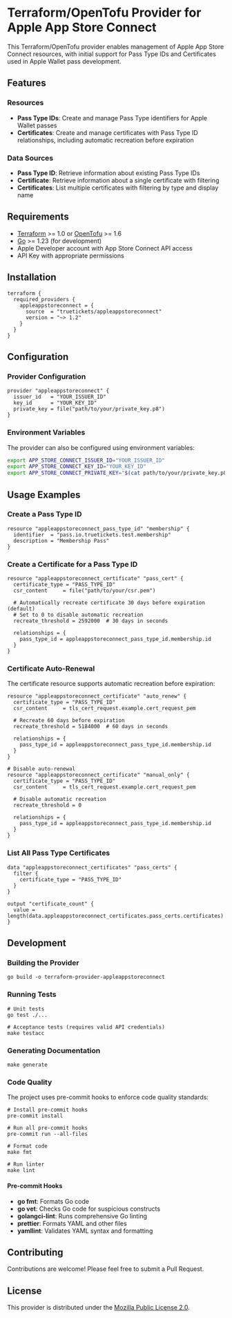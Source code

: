 # Terraform/OpenTofu Provider for Apple App Store Connect

This Terraform/OpenTofu provider enables management of Apple App Store
Connect resources, with initial support for Pass Type IDs and
Certificates used in Apple Wallet pass development.

## Features

### Resources

- **Pass Type IDs**: Create and manage Pass Type identifiers for Apple
  Wallet passes
- **Certificates**: Create and manage certificates with Pass Type ID
  relationships, including automatic recreation before expiration

### Data Sources

- **Pass Type ID**: Retrieve information about existing Pass Type IDs
- **Certificate**: Retrieve information about a single certificate with
  filtering
- **Certificates**: List multiple certificates with filtering by type
  and display name

## Requirements

- [Terraform](https://developer.hashicorp.com/terraform/downloads) >=
  1.0 or [OpenTofu](https://opentofu.org/docs/intro/install/) >= 1.6
- [Go](https://golang.org/doc/install) >= 1.23 (for development)
- Apple Developer account with App Store Connect API access
- API Key with appropriate permissions

## Installation

```hcl
terraform {
  required_providers {
    appleappstoreconnect = {
      source  = "truetickets/appleappstoreconnect"
      version = "~> 1.2"
    }
  }
}
```

## Configuration

### Provider Configuration

```hcl
provider "appleappstoreconnect" {
  issuer_id   = "YOUR_ISSUER_ID"
  key_id      = "YOUR_KEY_ID"
  private_key = file("path/to/your/private_key.p8")
}
```

### Environment Variables

The provider can also be configured using environment variables:

```bash
export APP_STORE_CONNECT_ISSUER_ID="YOUR_ISSUER_ID"
export APP_STORE_CONNECT_KEY_ID="YOUR_KEY_ID"
export APP_STORE_CONNECT_PRIVATE_KEY="$(cat path/to/your/private_key.p8)"
```

## Usage Examples

### Create a Pass Type ID

```hcl
resource "appleappstoreconnect_pass_type_id" "membership" {
  identifier  = "pass.io.truetickets.test.membership"
  description = "Membership Pass"
}
```

### Create a Certificate for a Pass Type ID

```hcl
resource "appleappstoreconnect_certificate" "pass_cert" {
  certificate_type = "PASS_TYPE_ID"
  csr_content     = file("path/to/your/csr.pem")

  # Automatically recreate certificate 30 days before expiration (default)
  # Set to 0 to disable automatic recreation
  recreate_threshold = 2592000  # 30 days in seconds

  relationships = {
    pass_type_id = appleappstoreconnect_pass_type_id.membership.id
  }
}
```

### Certificate Auto-Renewal

The certificate resource supports automatic recreation before
expiration:

```hcl
resource "appleappstoreconnect_certificate" "auto_renew" {
  certificate_type = "PASS_TYPE_ID"
  csr_content     = tls_cert_request.example.cert_request_pem

  # Recreate 60 days before expiration
  recreate_threshold = 5184000  # 60 days in seconds

  relationships = {
    pass_type_id = appleappstoreconnect_pass_type_id.membership.id
  }
}

# Disable auto-renewal
resource "appleappstoreconnect_certificate" "manual_only" {
  certificate_type = "PASS_TYPE_ID"
  csr_content     = tls_cert_request.example.cert_request_pem

  # Disable automatic recreation
  recreate_threshold = 0

  relationships = {
    pass_type_id = appleappstoreconnect_pass_type_id.membership.id
  }
}
```

### List All Pass Type Certificates

```hcl
data "appleappstoreconnect_certificates" "pass_certs" {
  filter {
    certificate_type = "PASS_TYPE_ID"
  }
}

output "certificate_count" {
  value = length(data.appleappstoreconnect_certificates.pass_certs.certificates)
}
```

## Development

### Building the Provider

```shell
go build -o terraform-provider-appleappstoreconnect
```

### Running Tests

```shell
# Unit tests
go test ./...

# Acceptance tests (requires valid API credentials)
make testacc
```

### Generating Documentation

```shell
make generate
```

### Code Quality

The project uses pre-commit hooks to enforce code quality standards:

```shell
# Install pre-commit hooks
pre-commit install

# Run all pre-commit hooks
pre-commit run --all-files

# Format code
make fmt

# Run linter
make lint
```

#### Pre-commit Hooks

- **go fmt**: Formats Go code
- **go vet**: Checks Go code for suspicious constructs
- **golangci-lint**: Runs comprehensive Go linting
- **prettier**: Formats YAML and other files
- **yamllint**: Validates YAML syntax and formatting

## Contributing

Contributions are welcome! Please feel free to submit a Pull Request.

## License

This provider is distributed under the
[Mozilla Public License 2.0](LICENSE).
